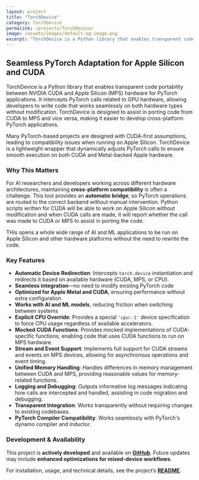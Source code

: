 ```yaml
---
layout: project
title: "TorchDevice"
category: TorchDevice
permalink: /projects/TorchDevice/
image: /assets/images/default-og-image.png
excerpt: "TorchDevice is a Python library that enables transparent code portability between NVIDIA CUDA and Apple Silicon (MPS) hardware for PyTorch applications. It intercepts PyTorch calls related to GPU hardware, allowing developers to write code that works seamlessly on both hardware types without modification. TorchDevice is designed to assist in porting code from CUDA to MPS and vice versa, making it easier to develop cross-platform PyTorch applications."
---
```


## Seamless PyTorch Adaptation for Apple Silicon and CUDA  

TorchDevice is a Python library that enables transparent code portability between NVIDIA CUDA and Apple Silicon (MPS) hardware for PyTorch applications. It intercepts PyTorch calls related to GPU hardware, allowing developers to write code that works seamlessly on both hardware types without modification. TorchDevice is designed to assist in porting code from CUDA to MPS and vice versa, making it easier to develop cross-platform PyTorch applications.

Many PyTorch-based projects are designed with CUDA-first assumptions, leading to compatibility issues when running on Apple Silicon. TorchDevice is a lightweight wrapper that dynamically adjusts PyTorch calls to ensure smooth execution on both CUDA and Metal-backed Apple hardware.

### Why This Matters  

For AI researchers and developers working across different hardware architectures, maintaining **cross-platform compatibility** is often a challenge. This tool provides an **automatic bridge**, so PyTorch operations are routed to the correct backend without manual intervention. Python scripts written for CUDA will be able to work on Apple Silicon without modification and when CUDA calls are made, it will report whether the call was made to CUDA or MPS to assist in porting the code.

THis opens a whole wide range of AI and ML applications to be run on Apple Silicon and other hardware platforms without the need to rewrite the code.

### Key Features  

- **Automatic Device Redirection**: Intercepts `torch.device` instantiation and redirects it based on available hardware (CUDA, MPS, or CPU).
- **Seamless integration**—no need to modify existing PyTorch code  
- **Optimized for Apple Metal and CUDA**, ensuring performance without extra configuration  
- **Works with AI and ML models**, reducing friction when switching between systems
- **Explicit CPU Override**: Provides a special `'cpu:-1'` device specification to force CPU usage regardless of available accelerators.
- **Mocked CUDA Functions**: Provides mocked implementations of CUDA-specific functions, enabling code that uses CUDA functions to run on MPS hardware.
- **Stream and Event Support**: Implements full support for CUDA streams and events on MPS devices, allowing for asynchronous operations and event timing.
- **Unified Memory Handling**: Handles differences in memory management between CUDA and MPS, providing reasonable values for memory-related functions.
- **Logging and Debugging**: Outputs informative log messages indicating how calls are intercepted and handled, assisting in code migration and debugging.
- **Transparent Integration**: Works transparently without requiring changes to existing codebases.
- **PyTorch Compiler Compatibility**: Works seamlessly with PyTorch's dynamo compiler and inductor.

### Development & Availability  

This project is **actively developed** and available on **[GitHub](https://github.com/unixwzrd/torchdevice)**. Future updates may include **enhanced optimizations for mixed-device workflows**.

For installation, usage, and technical details, see the project’s **[README](https://github.com/unixwzr/torchdevice)**.
